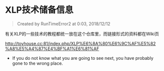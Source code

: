 # XLP技术储备信息

> Created by RunTimeError2 at 0:03, 2018/12/12

有关XLP的一些技术的教程都统一放在这个仓库里，而链接形式的资料都在Wiki页

http://toyhouse.cc:81/index.php/XLP%E6%8A%80%E6%9C%AF%E5%82%A8%E5%A4%87%E4%BF%A1%E6%81%AF

- If you do not know what you are going to see next, you have probably gone to the wrong place.